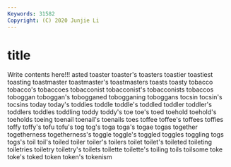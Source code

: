 ```yaml
---
Keywords: 31582
Copyright: (C) 2020 Junjie Li
---
```


# title

Write contents here!!!
asted
toaster 
toaster's 
toasters 
toastier 
toastiest 
toasting 
toastmaster 
toastmaster's 
toastmasters 
toasts
toasty 
tobacco 
tobacco's 
tobaccoes 
tobacconist 
tobacconist's 
tobacconists 
tobaccos 
toboggan 
toboggan's
tobogganed 
tobogganing 
toboggans 
tocsin 
tocsin's 
tocsins 
today 
today's 
toddies 
toddle
toddle's 
toddled 
toddler 
toddler's 
toddlers 
toddles 
toddling 
toddy 
toddy's 
toe
toe's 
toed 
toehold 
toehold's 
toeholds 
toeing 
toenail 
toenail's 
toenails 
toes
toffee 
toffee's 
toffees 
toffies 
toffy 
toffy's 
tofu 
tofu's 
tog 
tog's
toga 
toga's 
togae 
togas 
together 
togetherness 
togetherness's 
toggle 
toggle's 
toggled
toggles 
toggling 
togs 
togs's 
toil 
toil's 
toiled 
toiler 
toiler's 
toilers
toilet 
toilet's 
toileted 
toileting 
toiletries 
toiletry 
toiletry's 
toilets 
toilette 
toilette's
toiling 
toils 
toilsome 
toke 
toke's 
toked 
token 
token's 
tokenism 
